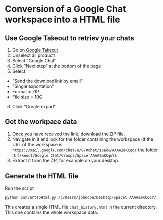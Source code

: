 # Conversion of a Google Chat workspace into a HTML file

## Use Google Takeout to retriev your chats
1) Go on [Google Takeout](https://takeout.google.com/)
2) Unselect all products
3) Select "Google Chat"
4) Click "Next step" at the bottom of the page
5) Select:
- "Send the download link by email"
- "Single exportation"
- Format = ZIP
- File size = 10G
6) Click "Create export"

## Get the workpace data
1) Once you have received the link, download the ZIP file.
2) Navigate in it and look for the folder containing the workspace (if the URL of the workspace is `https://mail.google.com/chat/u/0/#chat/space/AAAA2mKCqoY` the folder is `Takeout/Google Chat/Groups/Space AAAA2mKCqoY`).
3) Extract it from the ZIP, for example on your desktop.

## Generate the HTML file
Run the script
```bash
python convertToHtml.py /c/Users/johndoe/Desktop/Space\ AAAA2mKCqoY/
```
This creates a single HTML file `chat_history.html` in the current directory. This one contains the whole workspace data.
